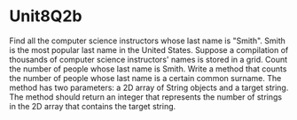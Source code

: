 # Unit8Q2b

Find all the computer science instructors whose last name is "Smith".  Smith is the most popular last name in the United States. Suppose a compilation of thousands of computer science instructors' names is stored in a grid. Count the number of people whose last name is Smith.  Write a method that counts the number of people whose last name is a certain common surname. The method has two parameters: a 2D array of String objects and a target string. The method should return an integer that represents the number of strings in the 2D array that contains the target string.
